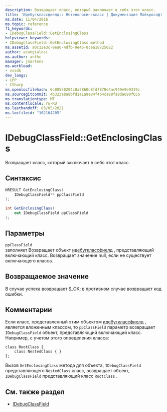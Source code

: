 ```yaml
---
description: Возвращает класс, который заключает в себя этот класс.
title: 'Идебугклассфиелд:: Жетенклосингкласс | Документация Майкрософт'
ms.date: 11/04/2016
ms.topic: reference
f1_keywords:
- IDebugClassField::GetEnclosingClass
helpviewer_keywords:
- IDebugClassField::GetEnclosingClass method
ms.assetid: a0c12e3c-9ea0-4dfb-9e45-8cea18725022
author: acangialosi
ms.author: anthc
manager: jmartens
ms.workload:
- vssdk
dev_langs:
- CPP
- CSharp
ms.openlocfilehash: 6c08550204c8a2860d8fd7870e4ac949e9e9319c
ms.sourcegitcommit: 4b323a8a8bfd1a1a9e84f4b4ca88fa8da690f656
ms.translationtype: MT
ms.contentlocale: ru-RU
ms.lasthandoff: 03/05/2021
ms.locfileid: "102164205"
---
```

# <a name="idebugclassfieldgetenclosingclass"></a>IDebugClassField::GetEnclosingClass
Возвращает класс, который заключает в себя этот класс.

## <a name="syntax"></a>Синтаксис

```cpp
HRESULT GetEnclosingClass(
    IDebugClassField** ppClassField
);
```

```csharp
int GetEnclosingClass(
    out IDebugClassField ppClassField
);
```

## <a name="parameters"></a>Параметры
`ppClassField`\
заполняет Возвращает объект [идебугклассфиелд](../../../extensibility/debugger/reference/idebugclassfield.md) , представляющий включающий класс. Возвращает значение null, если не существует включающего класса.

## <a name="return-value"></a>Возвращаемое значение
В случае успеха возвращает S_OK; в противном случае возвращает код ошибки.

## <a name="remarks"></a>Комментарии
Если класс, представленный этим объектом [идебугклассфиелд](../../../extensibility/debugger/reference/idebugclassfield.md) , является вложенным классом, то `ppClassField` параметр возвращает `IDebugClassField` объект, представляющий включающий класс. Например, с учетом этого определения класса:

```
class RootClass {
    class NestedClass { }
};
```

Вызов `GetEnclosingClass` метода для объекта, `IDebugClassField` представляющего `NestedClass` класс, возвращает объект, `IDebugClassField` представляющий класс `RootClass` .

## <a name="see-also"></a>См. также раздел
- [IDebugClassField](../../../extensibility/debugger/reference/idebugclassfield.md)
